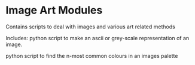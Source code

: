# Image Art Modules

Contains scripts to deal with images and various art related methods

Includes:
python script to make an ascii or grey-scale representation of an image.

python script to find the n-most common colours in an images palette
